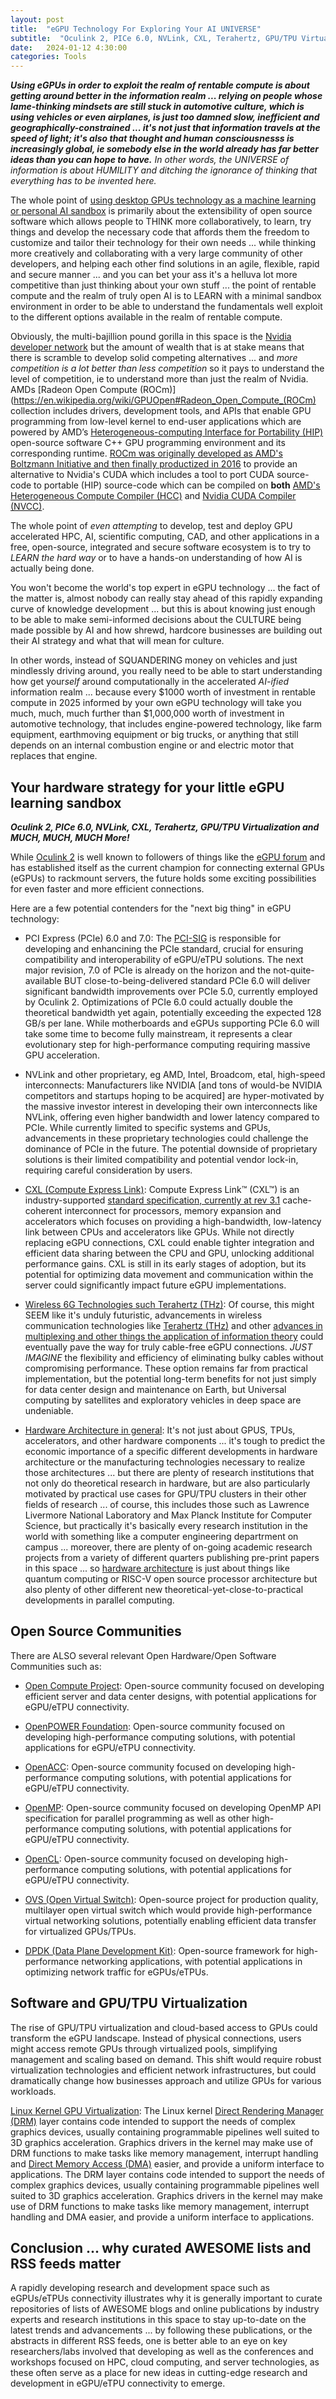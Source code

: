 ```yaml
---
layout: post
title:  "eGPU Technology For Exploring Your AI UNIVERSE"
subtitle:  "Oculink 2, PICe 6.0, NVLink, CXL, Terahertz, GPU/TPU Virtualization and MUCH, MUCH, MUCH More!"
date:   2024-01-12 4:30:00
categories: Tools
---
```



***Using eGPUs in order to exploit the realm of rentable compute is about getting around better in the information realm ... relying on people whose lame-thinking mindsets are still stuck in automotive culture, which is using vehicles or even airplanes, is just too damned slow, inefficient and geographically-constrained ... it's not just that information travels at the speed of light; it's also that thought and human consciousnesss is increasingly global, ie somebody else in the world already has far better ideas than you can hope to have.*** *In other words, the UNIVERSE of information is about HUMILITY and ditching the ignorance of thinking that everything has to be invented here.*

The whole point of [using desktop GPUs technology as a machine learning or personal AI sandbox](https://rocm.docs.amd.com/projects/radeon/en/latest/index.html) is primarily about the extensibility of open source software which allows people to THINK more collaboratively, to learn, try things and develop the necessary code that affords them the freedom to customize and tailor their technology for their own needs ... while thinking more creatively and collaborating with a very large community of other developers, and helping each other find solutions in an agile, flexible, rapid and secure manner ... and you can bet your ass it's a helluva lot more competitive than just thinking about your own stuff ... the point of rentable compute and the realm of truly open AI is to LEARN with a minimal sandbox environment in order to be able to understand the fundamentals well exploit to the different options available in the realm of rentable compute.  

Obviously, the multi-bajillion pound gorilla in this space is the [Nvidia developer network](https://developer.nvidia.com/) but the amount of wealth that is at stake means that there is scramble to develop solid competing alternatives ... and *more competition is a lot better than less competition* so it pays to understand the level of competition, ie to understand more than just the realm of Nvidia.  AMDs [Radeon Open Compute (ROCm)](https://en.wikipedia.org/wiki/GPUOpen#Radeon_Open_Compute_(ROCm) collection includes drivers, development tools, and APIs that enable GPU programming from low-level kernel to end-user applications which are powered by AMD’s [Heterogeneous-computing Interface for Portability (HIP)](https://rocm.docs.amd.com/projects/HIP/en/latest/index.html) open-source software C++ GPU programming environment and its corresponding runtime. [ROCm was originally developed as AMD's Boltzmann Initiative and then finally productized in 2016](https://www.anandtech.com/show/9792/amd-sc15-boltzmann-initiative-announced-c-and-cuda-compilers-for-amd-gpus) to provide an alternative to Nvidia's CUDA which includes a tool to port CUDA source-code to portable (HIP) source-code which can be compiled on **both** [AMD's Heterogeneous Compute Compiler (HCC)](https://github.com/ROCm/hcc/wiki) and [Nvidia CUDA Compiler (NVCC)](https://docs.nvidia.com/cuda/cuda-compiler-driver-nvcc/#introduction). 

The whole point of *even attempting* to develop, test and deploy GPU accelerated HPC, AI, scientific computing, CAD, and other applications in a free, open-source, integrated and secure software ecosystem is to try to *LEARN the hard way* or to have a hands-on understanding of how AI is actually being done.

You won't become the world's top expert in eGPU technology ... the fact of the matter is, almost nobody can really stay ahead of this rapidly expanding curve of knowledge development ... but this is about knowing just enough to be able to make semi-informed decisions about the CULTURE being made possible by AI and how shrewd, hardcore businesses are building out their AI strategy and what that will mean for culture.

In other words, instead of SQUANDERING money on vehicles and just mindlessly driving around, you really need to be able to start understanding how get your*self* around computationally in the accelerated *AI-ified* information realm ... because every $1000 worth of investment in rentable compute in 2025 informed by your own eGPU technology will take you much, much, much further than $1,000,000 worth of investment in automotive technology, that includes engine-powered technology, like farm equipment, earthmoving equipment or big trucks, or anything that still depends on an internal combustion engine or and electric motor that replaces that engine. 


## Your hardware strategy for your little eGPU learning sandbox 

***Oculink 2, PICe 6.0, NVLink, CXL, Terahertz, GPU/TPU Virtualization and MUCH, MUCH, MUCH More!***

While [Oculink 2](https://www.howtogeek.com/what-is-oculink/) is well known to followers of things like the [eGPU forum](https://egpu.io/) and has established itself as the current champion for connecting external GPUs (eGPUs) to rackmount servers, the future holds some exciting possibilities for even faster and more efficient connections. 

Here are a few potential contenders for the "next big thing" in eGPU technology:

* PCI Express (PCIe) 6.0 and 7.0: The [PCI-SIG](https://pcisig.com/) is responsible for developing and enhancining the PCIe standard, crucial for ensuring compatibility and interoperability of eGPU/eTPU solutions. The next major revision, 7.0 of PCIe is already on the horizon and the not-quite-available BUT close-to-being-delivered standard PCIe 6.0 will deliver significant bandwidth improvements over PCIe 5.0, currently employed by Oculink 2. Optimizations of PCIe 6.0 could actually double the theoretical bandwidth yet again, potentially exceeding the expected 128 GB/s per lane. While motherboards and eGPUs supporting PCIe 6.0 will take some time to become fully mainstream, it represents a clear evolutionary step for high-performance computing requiring massive GPU acceleration.

* NVLink and other proprietary, eg AMD, Intel, Broadcom, etal, high-speed interconnects: Manufacturers like NVIDIA [and tons of would-be NVIDIA competitors and startups hoping to be acquired] are hyper-motivated by the massive investor interest in developing their own interconnects like NVLink, offering even higher bandwidth and lower latency compared to PCIe. While currently limited to specific systems and GPUs, advancements in these proprietary technologies could challenge the dominance of PCIe in the future. The potential downside of proprietary solutions is their limited compatibility and potential vendor lock-in, requiring careful consideration by users.

* [CXL (Compute Express Link)](https://www.computeexpresslink.org/): Compute Express Link™ (CXL™) is an industry-supported [standard specification, currently at rev 3.1](https://www.computeexpresslink.org/_files/ugd/0c1418_129f28a1687445098e8851a3a8b3a5ea.pdf) cache-coherent interconnect for processors, memory expansion and accelerators which focuses on providing a high-bandwidth, low-latency link between CPUs and accelerators like GPUs. While not directly replacing eGPU connections, CXL could enable tighter integration and efficient data sharing between the CPU and GPU, unlocking additional performance gains. CXL is still in its early stages of adoption, but its potential for optimizing data movement and communication within the server could significantly impact future eGPU implementations.

* [Wireless 6G Technologies such Terahertz (THz)](https://www.connectedpapers.com/main/423352ee662bca36db73db0f59f6b9cada4fafc1/Seven-Defining-Features-of-Terahertz-(THz)-Wireless-Systems%3A-A-Fellowship-of-Communication-and-Sensing/graph): Of course, this might SEEM like it's unduly futuristic, advancements in wireless communication technologies like [Terahertz (THz)](https://arxiv.org/abs/2102.07668) and other [advances in multiplexing and other things the application of information theory](https://arxiv.org/list/cs.IT/23) could eventually pave the way for truly cable-free eGPU connections. *JUST IMAGINE* the flexibility and efficiency of eliminating bulky cables without compromising performance. These option remains far from practical implementation, but the potential long-term benefits for not just simply for data center design and maintenance on Earth, but Universal computing by satellites and exploratory vehicles in deep space are undeniable.

* [Hardware Architecture in general](https://arxiv.org/list/cs.AR/23): It's not just about GPUS, TPUs, accelerators, and other hardware components ... it's tough to predict the economic importance of a specific different developments in hardware architecture or the manufacturing technologies necessary to realize those architectures ... but there are plenty of research institutions that not only do theoretical research in hardware, but are also particularly motivated by practical use cases for GPU/TPU clusters in their other fields of research ... of course, this includes those such as Lawrence Livermore National Laboratory and Max Planck Institute for Computer Science, but practically it's basically every research institution in the world with something like a computer engineering departrment on campus ... moreover, there are plenty of on-going academic research projects from a variety of different quarters publishing pre-print papers in this space ... so [hardware architecture](https://arxiv.org/list/cs.AR/23) is just about things like quantum computing or RISC-V open source processor architecture but also plenty of other different new theoretical-yet-close-to-practical developments in parallel computing.

## Open Source Communities

There are ALSO several relevant Open Hardware/Open Software Communities such as:

* [Open Compute Project](https://www.opencompute.org/): Open-source community focused on developing efficient server and data center designs, with potential applications for eGPU/eTPU connectivity.

* [OpenPOWER Foundation](https://openpowerfoundation.org/): Open-source community focused on developing high-performance computing solutions, with potential applications for eGPU/eTPU connectivity.

* [OpenACC](https://www.openacc.org/): Open-source community focused on developing high-performance computing solutions, with potential applications for eGPU/eTPU connectivity.

* [OpenMP](https://www.openmp.org/): Open-source community focused on developing OpenMP API specification for parallel programming as well as other high-performance computing solutions, with potential applications for eGPU/eTPU connectivity.

* [OpenCL](https://www.khronos.org/opencl/): Open-source community focused on developing high-performance computing solutions, with potential applications for eGPU/eTPU connectivity.

* [OVS (Open Virtual Switch)](https://www.openvswitch.org/): Open-source project for production quality, multilayer open virtual switch which would provide high-performance virtual networking solutions, potentially enabling efficient data transfer for virtualized GPUs/TPUs.

* [DPDK (Data Plane Development Kit)](https://www.dpdk.org/): Open-source framework for high-performance networking applications, with potential applications in optimizing network traffic for eGPUs/eTPUs.

## Software and GPU/TPU Virtualization

The rise of GPU/TPU virtualization and cloud-based access to GPUs could transform the eGPU landscape. Instead of physical connections, users might access remote GPUs through virtualized pools, simplifying management and scaling based on demand. This shift would require robust virtualization technologies and efficient network infrastructures, but could dramatically change how businesses approach and utilize GPUs for various workloads.

[Linux Kernel GPU Virtualization](https://www.kernel.org/doc/html/latest/gpu/): The Linux kernel [Direct Rendering Manager (DRM)](https://en.wikipedia.org/wiki/Direct_Rendering_Manager) layer contains code intended to support the needs of complex graphics devices, usually containing programmable pipelines well suited to 3D graphics acceleration. Graphics drivers in the kernel may make use of DRM functions to make tasks like memory management, interrupt handling and [Direct Memory Access (DMA)](https://en.wikipedia.org/wiki/Direct_memory_access) easier, and provide a uniform interface to applications. The DRM layer contains code intended to support the needs of complex graphics devices, usually containing programmable pipelines well suited to 3D graphics acceleration. Graphics drivers in the kernel may make use of DRM functions to make tasks like memory management, interrupt handling and DMA easier, and provide a uniform interface to applications.

## Conclusion ... why curated AWESOME lists and RSS feeds matter

A rapidly developing research and development space such as eGPUs/eTPUs connectivity illustrates why it is generally important to curate repositories of lists of AWESOME blogs and online publications by industry experts and research institutions in this space to stay up-to-date on the latest trends and advancements ... by following these publications, or the abstracts in different RSS feeds, one is better able to an eye on key researchers/labs involved that developing as well as the conferences and workshops focused on HPC, cloud computing, and server technologies, as these often serve as a place for new ideas in cutting-edge research and development in eGPU/eTPU connectivity to emerge.



